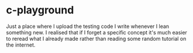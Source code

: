 # c-playground
Just a place where I upload the testing code I write whenever I lean something new. 
I realised that if I forget a specific concept it's much easier to reread what I already made rather than reading some random tutorial on the internet.
